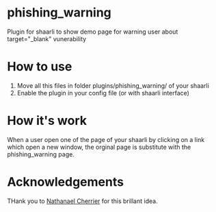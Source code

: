 # phishing_warning
Plugin for shaarli to show demo page for warning user about target="_blank" vunerability

# How to use
   1. Move all this files in folder plugins/phishing_warning/ of your shaarli
   2. Enable the plugin in your config file (or with shaarli interface)

# How it's work
When a user open one of the page of your shaarli by clicking on a link which open a new window, the orginal page is substitute with the phishing_warning page.

#  Acknowledgements
THank you to [Nathanael Cherrier](https://blog.nathanaelcherrier.com/) for this brillant idea.
